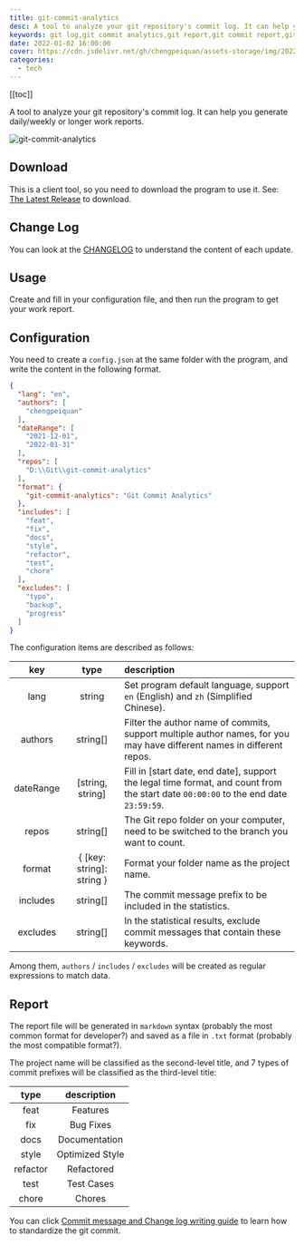 ```yaml
---
title: git-commit-analytics
desc: A tool to analyze your git repository's commit log. It can help you generate daily/weekly or longer work reports.
keywords: git log,git commit analytics,git report,git commit report,git log report
date: 2022-01-02 16:00:00
cover: https://cdn.jsdelivr.net/gh/chengpeiquan/assets-storage/img/2022/01/20220103225914.jpg
categories:
  - tech
---
```


[[toc]]

A tool to analyze your git repository's commit log. It can help you generate daily/weekly or longer work reports.

![git-commit-analytics](https://cdn.jsdelivr.net/gh/chengpeiquan/assets-storage/img/2022/01/20220103021254.gif)

## Download

This is a client tool, so you need to download the program to use it. See: [The Latest Release](https://github.com/analyticsjs/git-commit-analytics/releases/latest) to download.

## Change Log

You can look at the [CHANGELOG](https://github.com/analyticsjs/git-commit-analytics/blob/main/CHANGELOG.md) to understand the content of each update. 

## Usage

Create and fill in your configuration file, and then run the program to get your work report.

## Configuration

You need to create a `config.json` at the same folder with the program, and write the content in the following format.

```json
{
  "lang": "en",
  "authors": [
    "chengpeiquan"
  ],
  "dateRange": [
    "2021-12-01",
    "2022-01-31"
  ],
  "repos": [
    "D:\\Git\\git-commit-analytics"
  ],
  "format": {
    "git-commit-analytics": "Git Commit Analytics"
  },
  "includes": [
    "feat",
    "fix",
    "docs",
    "style",
    "refactor",
    "test",
    "chore"
  ],
  "excludes": [
    "typo",
    "backup",
    "progress"
  ]
}
```

The configuration items are described as follows:

key|type|description
:-:|:-:|:--
lang|string|Set program default language, support `en` (English) and `zh` (Simplified Chinese).
authors|string[]|Filter the author name of commits, support multiple author names, for you may have different names in different repos.
dateRange|[string, string]|Fill in [start date, end date], support the legal time format, and count from the start date `00:00:00` to the end date `23:59:59`.
repos|string[]|The Git repo folder on your computer, need to be switched to the branch you want to count.
format|{ [key: string]: string }|Format your folder name as the project name.
includes|string[]|The commit message prefix to be included in the statistics.
excludes|string[]|In the statistical results, exclude commit messages that contain these keywords.

Among them, `authors` / `includes` / `excludes` will be created as regular expressions to match data.

## Report

The report file will be generated in `markdown` syntax (probably the most common format for developer?) and saved as a file in `.txt` format (probably the most compatible format?).

The project name will be classified as the second-level title, and 7 types of commit prefixes will be classified as the third-level title:

type|description
:-:|:-:
feat|Features
fix|Bug Fixes
docs|Documentation
style|Optimized Style
refactor|Refactored
test|Test Cases
chore|Chores

You can click [Commit message and Change log writing guide](https://www.ruanyifeng.com/blog/2016/01/commit_message_change_log.html) to learn how to standardize the git commit.
